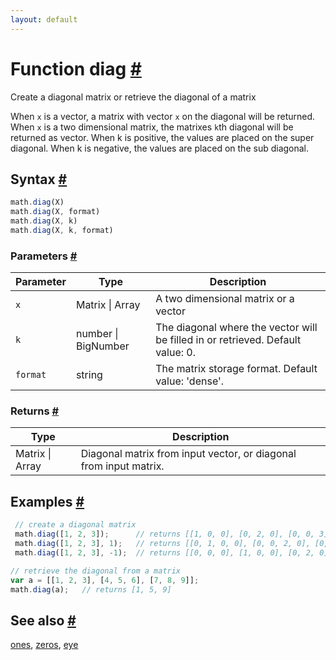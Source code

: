 ```yaml
---
layout: default
---
```


<h1 id="function-diag">Function diag <a href="#function-diag" title="Permalink">#</a></h1>

Create a diagonal matrix or retrieve the diagonal of a matrix

When `x` is a vector, a matrix with vector `x` on the diagonal will be returned.
When `x` is a two dimensional matrix, the matrixes `k`th diagonal will be returned as vector.
When k is positive, the values are placed on the super diagonal.
When k is negative, the values are placed on the sub diagonal.


<h2 id="syntax">Syntax <a href="#syntax" title="Permalink">#</a></h2>

```js
math.diag(X)
math.diag(X, format)
math.diag(X, k)
math.diag(X, k, format)
```

<h3 id="parameters">Parameters <a href="#parameters" title="Permalink">#</a></h3>

Parameter | Type | Description
--------- | ---- | -----------
`x` | Matrix &#124; Array | A two dimensional matrix or a vector
`k` | number &#124; BigNumber | The diagonal where the vector will be filled in or retrieved. Default value: 0.
`format` | string | The matrix storage format. Default value: 'dense'.

<h3 id="returns">Returns <a href="#returns" title="Permalink">#</a></h3>

Type | Description
---- | -----------
Matrix &#124; Array | Diagonal matrix from input vector, or diagonal from input matrix.


<h2 id="examples">Examples <a href="#examples" title="Permalink">#</a></h2>

```js
 // create a diagonal matrix
 math.diag([1, 2, 3]);      // returns [[1, 0, 0], [0, 2, 0], [0, 0, 3]]
 math.diag([1, 2, 3], 1);   // returns [[0, 1, 0, 0], [0, 0, 2, 0], [0, 0, 0, 3]]
 math.diag([1, 2, 3], -1);  // returns [[0, 0, 0], [1, 0, 0], [0, 2, 0], [0, 0, 3]]

// retrieve the diagonal from a matrix
var a = [[1, 2, 3], [4, 5, 6], [7, 8, 9]];
math.diag(a);   // returns [1, 5, 9]
```


<h2 id="see-also">See also <a href="#see-also" title="Permalink">#</a></h2>

[ones](ones.html),
[zeros](zeros.html),
[eye](eye.html)


<!-- Note: This file is automatically generated from source code comments. Changes made in this file will be overridden. -->
